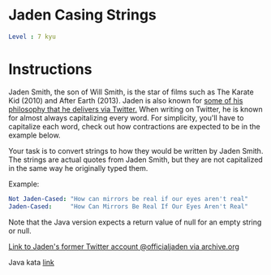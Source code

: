 # Jaden Casing Strings

```yaml
Level : 7 kyu
```

# Instructions

Jaden Smith, the son of Will Smith, is the star of films such as The Karate Kid (2010) and After Earth (2013). Jaden is also known for [some of his philosophy that he delivers via Twitter.](https://twitter.com/jaden)
When writing on Twitter, he is known for almost always capitalizing every word. For simplicity, you'll have to capitalize each word, check out how contractions are expected to be in the example below.
 
Your task is to convert strings to how they would be written by Jaden Smith. The strings are actual quotes from Jaden Smith, but they are not capitalized in the same way he originally typed them.
 
Example:

```yaml
Not Jaden-Cased: "How can mirrors be real if our eyes aren't real"
Jaden-Cased:     "How Can Mirrors Be Real If Our Eyes Aren't Real"
```

Note that the Java version expects a return value of null for an empty string or null.

[Link to Jaden's former Twitter account @officialjaden via archive.org](https://web.archive.org/web/20190624190255/https://twitter.com/officialjaden)

Java kata [link](https://www.codewars.com/kata/5390bac347d09b7da40006f6/train/java)